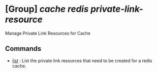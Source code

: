 # [Group] _cache redis private-link-resource_

Manage Private Link Resources for Cache

## Commands

- [list](/Commands/cache/redis/private-link-resource/_list.md)
: List the private link resources that need to be created for a redis cache.
